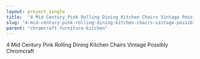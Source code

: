 ```yaml
---
layout: project_single
title:  "4 Mid Century Pink Rolling Dining Kitchen Chairs Vintage Possibly Chromcraft"
slug: "4-mid-century-pink-rolling-dining-kitchen-chairs-vintage-possibly-chromcraft"
parent: "chromcraft-furniture-kitchen"
---
```

4 Mid Century Pink Rolling Dining Kitchen Chairs Vintage Possibly Chromcraft